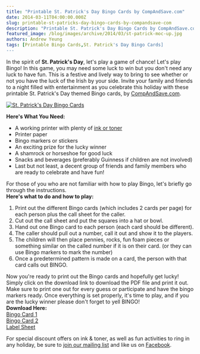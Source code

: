 ```yaml
---
title: "Printable St. Patrick's Day Bingo Cards by CompAndSave.com"
date: 2014-03-11T04:00:00.000Z
slug: printable-st-patricks-day-bingo-cards-by-compandsave-com
description: "Printable St. Patrick's Day Bingo Cards by CompAndSave.com"
featured_image: /blog/images/archive/2014/03/st-patrick-moc-up.jpg
authors: Andrew Yeung
tags: [Printable Bingo Cards,St. Patrick's Day Bingo Cards]
---
```


In the spirit of **St. Patrick's Day**, let's play a game of chance! Let's play Bingo! In this game, you may need some luck to win but you don't need any luck to have fun. This is a festive and lively way to bring to see whether or not you have the luck of the Irish by your side. Invite your family and friends to a night filled with entertainment as you celebrate this holiday with these printable St. Patrick's Day themed Bingo cards, by [CompAndSave.com](https://www.compandsave.com/).

[![St. Patrick's Day Bingo Cards](/blog/images/st-patrick-moc-up.jpg)](/blog/images/st-patrick-moc-up.jpg)

**Here's What You Need:**

* A working printer with plenty of [ink or toner](https://www.compandsave.com/)
* Printer paper
* Bingo markers or stickers
* An exciting prize for the lucky winner
* A shamrock or horseshoe for good luck
* Snacks and beverages (preferably Guinness if children are not involved)
* Last but not least, a decent group of friends and family members who are ready to celebrate and have fun!

For those of you who are not familiar with how to play Bingo, let's briefly go through the instructions.  
**Here's what to do and how to play:**

1. Print out the different Bingo cards (which includes 2 cards per page) for each person plus the call sheet for the caller.
2. Cut out the call sheet and put the squares into a hat or bowl.
3. Hand out one Bingo card to each person (each card should be different).
4. The caller should pull out a number, call it out and show it to the players.
5. The children will then place pennies, rocks, fun foam pieces or something similar on the called number if it is on their card. (or they can use Bingo markers to mark the number)
6. Once a predetermined pattern is made on a card, the person with that card calls out BINGO.

Now you're ready to print out the Bingo cards and hopefully get lucky! Simply click on the download link to download the PDF file and print it out. Make sure to print one out for every guess or participate and have the bingo markers ready. Once everything is set properly, it's time to play, and if you are the lucky winner please don't forget to yell BINGO!  
**Download Here:**  
[Bingo Card 1](https://www.compandsave.com/v/mp/cas%5Fblog/st-patrick-tables-1.pdf)  
[Bingo Card 2](https://www.compandsave.com/v/mp/cas%5Fblog/st-patrick-tables-2.pdf)  
[Label Sheet](https://www.compandsave.com/v/mp/cas%5Fblog/st-patrick-labels.pdf)

For special discount offers on ink & toner, as well as fun activities to ring in any holiday, be sure to [join our mailing list](https://www.compandsave.com/welcome/subscribe/) and like us on [Facebook](https://www.facebook.com/compandsave.ink).